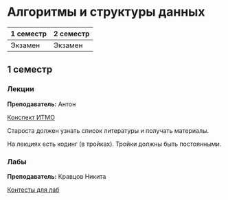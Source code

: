 # Алгоритмы и структуры данных

|1 семестр|2 семестр|
|---|---|
|Экзамен|Экзамен|

## 1 семестр
### Лекции

**Преподаватель:** Антон

[Конспект ИТМО](http://neerc.ifmo.ru/wiki/index.php?title=%D0%90%D0%BB%D0%B3%D0%BE%D1%80%D0%B8%D1%82%D0%BC%D1%8B_%D0%B8_%D1%81%D1%82%D1%80%D1%83%D0%BA%D1%82%D1%83%D1%80%D1%8B_%D0%B4%D0%B0%D0%BD%D0%BD%D1%8B%D1%85)

Староста должен узнать список литературы и получать материалы.

На лекциях есть кодинг (в тройках). Тройки должны быть постоянными.

### Лабы

**Преподаватель:** Кравцов Никита

[Контесты для лаб](http://neerc.ifmo.ru/pcms2client/login.xhtml)

